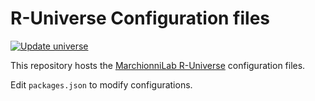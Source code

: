 # R-Universe Configuration files

[![Update universe](https://github.com/r-universe/marchionnilab/actions/workflows/sync.yml/badge.svg)](https://github.com/r-universe/marchionnilab/actions/workflows/sync.yml)

This repository hosts the [MarchionniLab R-Universe](https://marchionnilab.r-universe.dev/) configuration files.

Edit `packages.json` to modify configurations.
